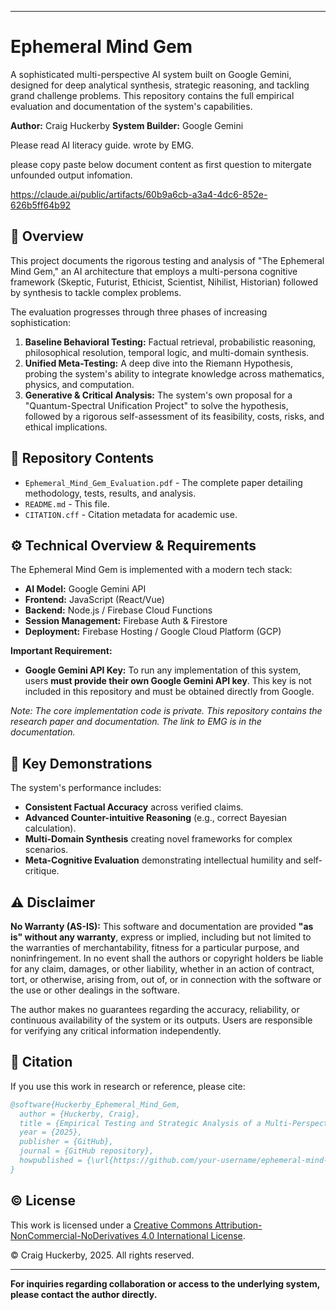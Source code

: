 
---

# Ephemeral Mind Gem

A sophisticated multi-perspective AI system built on Google Gemini, designed for deep analytical synthesis, strategic reasoning, and tackling grand challenge problems. This repository contains the full empirical evaluation and documentation of the system's capabilities.

**Author:** Craig Huckerby
**System Builder:** Google Gemini

Please read AI literacy guide. wrote by EMG.

please copy paste below document content as first question to mitergate unfounded output infomation.


https://claude.ai/public/artifacts/60b9a6cb-a3a4-4dc6-852e-626b5ff64b92

## 📖 Overview

This project documents the rigorous testing and analysis of "The Ephemeral Mind Gem," an AI architecture that employs a multi-persona cognitive framework (Skeptic, Futurist, Ethicist, Scientist, Nihilist, Historian) followed by synthesis to tackle complex problems.

The evaluation progresses through three phases of increasing sophistication:
1.  **Baseline Behavioral Testing:** Factual retrieval, probabilistic reasoning, philosophical resolution, temporal logic, and multi-domain synthesis.
2.  **Unified Meta-Testing:** A deep dive into the Riemann Hypothesis, probing the system's ability to integrate knowledge across mathematics, physics, and computation.
3.  **Generative & Critical Analysis:** The system's own proposal for a "Quantum-Spectral Unification Project" to solve the hypothesis, followed by a rigorous self-assessment of its feasibility, costs, risks, and ethical implications.

## 📁 Repository Contents

-   `Ephemeral_Mind_Gem_Evaluation.pdf` - The complete paper detailing methodology, tests, results, and analysis.
-   `README.md` - This file.
-   `CITATION.cff` - Citation metadata for academic use.

## ⚙️ Technical Overview & Requirements

The Ephemeral Mind Gem is implemented with a modern tech stack:
-   **AI Model:** Google Gemini API
-   **Frontend:** JavaScript (React/Vue)
-   **Backend:** Node.js / Firebase Cloud Functions
-   **Session Management:** Firebase Auth & Firestore
-   **Deployment:** Firebase Hosting / Google Cloud Platform (GCP)

**Important Requirement:**
-   **Google Gemini API Key:** To run any implementation of this system, users **must provide their own Google Gemini API key**. This key is not included in this repository and must be obtained directly from Google.

*Note: The core implementation code is private. This repository contains the research paper and documentation. The link to EMG is in the documentation.*

## 🔬 Key Demonstrations

The system's performance includes:
-   **Consistent Factual Accuracy** across verified claims.
-   **Advanced Counter-intuitive Reasoning** (e.g., correct Bayesian calculation).
-   **Multi-Domain Synthesis** creating novel frameworks for complex scenarios.
-   **Meta-Cognitive Evaluation** demonstrating intellectual humility and self-critique.

## ⚠️ Disclaimer

**No Warranty (AS-IS):** This software and documentation are provided **"as is" without any warranty**, express or implied, including but not limited to the warranties of merchantability, fitness for a particular purpose, and noninfringement. In no event shall the authors or copyright holders be liable for any claim, damages, or other liability, whether in an action of contract, tort, or otherwise, arising from, out of, or in connection with the software or the use or other dealings in the software.

The author makes no guarantees regarding the accuracy, reliability, or continuous availability of the system or its outputs. Users are responsible for verifying any critical information independently.

## 📜 Citation

If you use this work in research or reference, please cite:

```bibtex
@software{Huckerby_Ephemeral_Mind_Gem,
  author = {Huckerby, Craig},
  title = {Empirical Testing and Strategic Analysis of a Multi-Perspective AI System},
  year = {2025},
  publisher = {GitHub},
  journal = {GitHub repository},
  howpublished = {\url{https://github.com/your-username/ephemeral-mind-gem}}
}
```

## ©️ License

This work is licensed under a [Creative Commons Attribution-NonCommercial-NoDerivatives 4.0 International License](http://creativecommons.org/licenses/by-nc-nd/4.0/).

© Craig Huckerby, 2025. All rights reserved.

---

**For inquiries regarding collaboration or access to the underlying system, please contact the author directly.**
